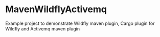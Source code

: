 # MavenWildflyActivemq
Example project to demonstrate Wildfly maven plugin, Cargo plugin for Wildfly and Activemq maven plugin
